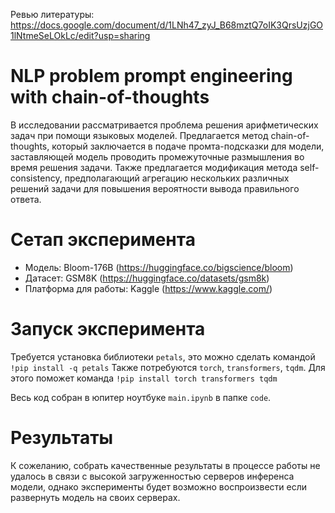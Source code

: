 Ревью литературы: https://docs.google.com/document/d/1LNh47_zyJ_B68mztQ7oIK3QrsUzjGO1lNtmeSeLOkLc/edit?usp=sharing

NLP problem prompt engineering with chain-of-thoughts
========
В исследовании рассматривается проблема решения арифметических задач при помощи языковых моделей. Предлагается метод chain-of-thoughts, который заключается в подаче промта-подсказки для модели, заставляющей модель проводить промежуточные размышления во время решения задачи. Также предлагается модификация метода self-consistency, предполагающий агрегацию нескольких различных решений задачи для повышения вероятности вывода правильного ответа.

Сетап эксперимента
===========
- Модель: Bloom-176B (https://huggingface.co/bigscience/bloom)
- Датасет: GSM8K (https://huggingface.co/datasets/gsm8k)
- Платформа для работы: Kaggle (https://www.kaggle.com/)

Запуск эксперимента
===========
Требуется установка библиотеки `petals`, это можно сделать командой `!pip install -q petals`
Также потребуются `torch`, `transformers`, `tqdm`. Для этого поможет команда `!pip install torch transformers tqdm`

Весь код собран в юпитер ноутбуке `main.ipynb` в папке `code`.

Результаты
=======
К сожеланию, собрать качественные результаты в процессе работы не удалось в связи с высокой загруженностью серверов инференса модели, однако эксперименты будет возможно воспроизвести если развернуть модель на своих серверах.

